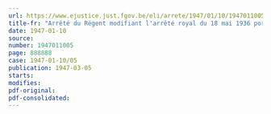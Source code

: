 ```yaml
---
url: https://www.ejustice.just.fgov.be/eli/arrete/1947/01/10/1947011005/justel
title-fr: "Arrêté du Régent modifiant l'arrêté royal du 18 mai 1936 portant règlementation de la profession de géomètre-expert immobilier"
date: 1947-01-10
source:
number: 1947011005
page: 888888
case: 1947-01-10/05
publication: 1947-03-05
starts:
modifies:
pdf-original:
pdf-consolidated:
---
```


